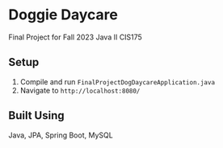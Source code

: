 # Doggie Daycare
Final Project for Fall 2023 Java II CIS175

## Setup
1. Compile and run `FinalProjectDogDaycareApplication.java`
2. Navigate to `http://localhost:8080/`

## Built Using
Java, JPA, Spring Boot, MySQL
